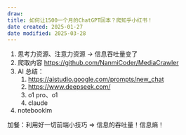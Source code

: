 ```yaml
---
draw:
title: 如何让1500一个月的ChatGPT回本？爬知乎小红书！
date created: 2025-01-27
date modified: 2025-03-28
---
```

1. 思考力资源、注意力资源 -> 信息吞吐量变了
2. 爬取内容 https://github.com/NanmiCoder/MediaCrawler
3. AI 总结：
	1. https://aistudio.google.com/prompts/new_chat
	2. https://www.deepseek.com/
	3. o1 pro、o1
	4. claude
4. notebooklm

 加餐：利用好一切前端小技巧 => 信息的吞吐量！信息熵！
